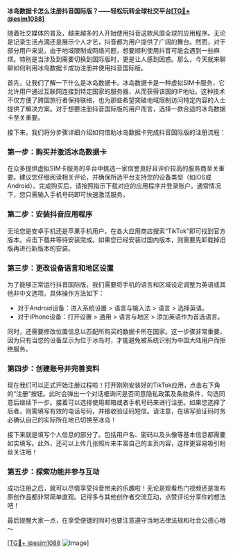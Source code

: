 **冰岛数据卡怎么注册抖音国际版？——轻松玩转全球社交平台[[TG💪+ @esim1088](https://t.me/s/esim1088)]**

随着社交媒体的普及，越来越多的人开始使用抖音这款风靡全球的应用程序。无论是记录生活点滴还是展示个人才艺，抖音都为用户提供了广阔的舞台。然而，对于部分用户来说，由于地域限制或网络问题，想要顺利使用抖音可能会遇到一些麻烦。特别是当涉及到需要切换到国际版时，更是让人感到困惑。那么，今天就来聊聊如何利用冰岛数据卡成功注册并使用抖音国际版。

首先，让我们了解一下什么是冰岛数据卡。冰岛数据卡是一种虚拟SIM卡服务，它允许用户通过互联网连接到特定国家的服务器，从而获得该国的IP地址。这种技术不仅方便了跨国旅行者保持联络，也为那些希望突破地域限制访问特定内容的人士提供了解决方案。对于想要注册抖音国际版的用户而言，选择一款合适的冰岛数据卡至关重要。

接下来，我们将分步骤详细介绍如何借助冰岛数据卡完成抖音国际版的注册流程：

### 第一步：购买并激活冰岛数据卡

在众多提供虚拟SIM卡服务的平台中挑选一家信誉良好且评价较高的服务商至关重要。建议您仔细阅读相关评论，并确保所选平台支持您的设备类型（如iOS或Android）。完成购买后，请按照指示下载对应的应用程序并登录账户。通常情况下，您只需输入手机号码即可快速激活服务。

### 第二步：安装抖音应用程序

无论您是安卓手机还是苹果手机用户，在各大应用商店搜索“TikTok”即可找到官方版本。点击下载并等待安装完成。如果您已经安装过国内版本，则需要先卸载掉旧版再进行新版本的安装。

### 第三步：更改设备语言和地区设置

为了能够正常运行抖音国际版，我们需要将手机的语言和区域设定调整为英语或其他非中文选项。具体操作方法如下：
- 对于Android设备：进入系统设置 > 语言与输入法 > 语言 > 选择英语。
- 对于iPhone设备：打开设置 > 通用 > 语言与地区 > 添加英语作为首选语言。

同时，还需要修改位置信息以匹配所购买的数据卡所在国家。这一步骤非常重要，因为只有当您的设备显示为位于冰岛时，才能避免被系统识别为中国大陆用户而拒绝服务。

### 第四步：创建账号并完善资料

现在我们可以正式开始注册过程啦！打开刚刚安装好的TikTok应用，点击右下角的“注册”按钮。此时会弹出一个对话框询问是否同意隐私政策及条款条件，勾选同意后继续下一步。接着可以选择使用邮箱或者手机号码来进行注册。如果您选择了后者，则需填写有效的电话号码，并接收验证码短信。请注意，在填写验证码时务必确认自己的实际所在地已切换至冰岛！

接下来就是填写个人信息的部分了。包括用户名、密码以及头像等基本信息都需要如实填写。此外，还可以上传几张照片来丰富自己的主页内容，这样更容易吸引粉丝关注哦！

### 第五步：探索功能并参与互动

成功注册之后，就可以尽情享受抖音带来的乐趣啦！无论是观看热门视频还是发布原创作品都非常简单直观。记得多与其他创作者交流互动，点赞评论分享你的想法吧！

最后提醒大家一点，在享受便捷的同时也要注意遵守当地法律法规和社会公德心哦～

[[TG💪+ @esim1088](https://t.me/s/esim1088) ![Image](https://i.postimg.cc/4NQfJmqS/Snipaste-2025-05-13-00-14-12.png)]